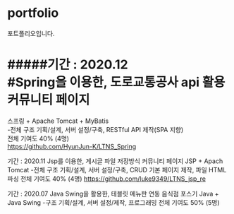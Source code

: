 # portfolio
포트폴리오입니다.


#####기간 : 2020.12   
#Spring을 이용한, 도로교통공사 api 활용 커뮤니티 페이지
===
스프링 + Apache Tomcat + MyBatis   
-전체 구조 기획/설계, 서버 설정/구축, RESTful API 제작(SPA 지향)   
전체 기여도 40% (4명)   
https://github.com/HyunJun-K/LTNS_Spring   


기간 : 2020.11
Jsp를 이용한, 게시글 파일 저장방식 커뮤니티 페이지
JSP + Apach Tomcat
-전체 구조 기획/설계, 서버 설정/구축, CRUD 기본 페이지 제작, 파일 HTML 파싱 
전체 기여도 40% (4명)
https://github.com/luke9349/LTNS_jsp_re



기간 : 2020.07
Java Swing을 활용한, 테블릿 메뉴판 연동 음식점 포스기 
Java + Java Swing
-구조 기획/설계, 서버 설정/제작, 프로그래밍 
전체 기여도 50% (5명)
